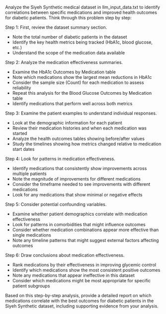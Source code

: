 Analyze the Siyeh Synthetic medical dataset in llm_input_data.txt to identify correlations between specific medications and improved health outcomes for diabetic patients. Think through this problem step by step:

Step 1: First, review the dataset summary section.
- Note the total number of diabetic patients in the dataset
- Identify the key health metrics being tracked (HbA1c, blood glucose, etc.)
- Understand the scope of the medication data available

Step 2: Analyze the medication effectiveness summaries.
- Examine the HbA1c Outcomes by Medication table
- Note which medications show the largest mean reductions in HbA1c
- Consider the sample size (Count) for each medication to assess reliability
- Repeat this analysis for the Blood Glucose Outcomes by Medication table
- Identify medications that perform well across both metrics

Step 3: Examine the patient examples to understand individual responses.
- Look at the demographic information for each patient
- Review their medication histories and when each medication was started
- Analyze the health outcomes tables showing before/after values
- Study the timelines showing how metrics changed relative to medication start dates

Step 4: Look for patterns in medication effectiveness.
- Identify medications that consistently show improvements across multiple patients
- Note the magnitude of improvements for different medications
- Consider the timeframe needed to see improvements with different medications
- Look for any medications that show minimal or negative effects

Step 5: Consider potential confounding variables.
- Examine whether patient demographics correlate with medication effectiveness
- Look for patterns in comorbidities that might influence outcomes
- Consider whether medication combinations appear more effective than single medications
- Note any timeline patterns that might suggest external factors affecting outcomes

Step 6: Draw conclusions about medication effectiveness.
- Rank medications by their effectiveness in improving glycemic control
- Identify which medications show the most consistent positive outcomes
- Note any medications that appear ineffective in this dataset
- Consider which medications might be most appropriate for specific patient subgroups

Based on this step-by-step analysis, provide a detailed report on which medications correlate with the best outcomes for diabetic patients in the Siyeh Synthetic dataset, including supporting evidence from your analysis.